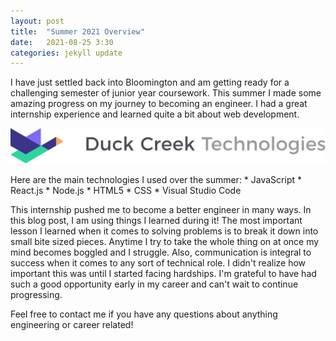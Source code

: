 ```yaml
---
layout: post
title:  "Summer 2021 Overview"
date:   2021-08-25 3:30
categories: jekyll update
---
```

I have just settled back into Bloomington and am getting ready for a challenging semester of
junior year coursework.
This summer I made some amazing progress on my journey to becoming an engineer. I had a great
internship experience and learned quite a bit about web development.
<p> </p>
<img src="/assets/duckLogo.svg"/>
<p> </p>
Here are the main technologies I used over the summer:
* JavaScript
* React.js
* Node.js
* HTML5
* CSS
* Visual Studio Code
<p> </p>
This internship pushed me to become a better engineer in many ways. In this blog post, I am using things I learned during it!
The most important lesson I learned when it comes to solving problems is to break it down into small bite sized pieces. Anytime I try to take the whole thing on at once my mind becomes boggled and I struggle. Also, communication is integral to success
when it comes to any sort of technical role. I didn't realize how important this was until I started facing hardships.
I'm grateful to have had such a good opportunity early in my career and can't wait to continue progressing.
<p> </p>
Feel free to contact me if you have any questions about anything engineering or career related!
